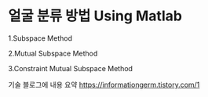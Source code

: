 # 얼굴 분류 방법 Using Matlab
1.Subspace Method

2.Mutual Subspace Method

3.Constraint Mutual Subspace Method


기술 블로그에 내용 요약
https://informationgerm.tistory.com/1

